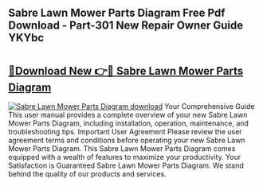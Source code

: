 ## Sabre Lawn Mower Parts Diagram Free Pdf Download - Part-301 New Repair Owner Guide YKYbc

# <h2><a href="http://dfs4dyr.blite.top/?on=Sabre+Lawn+Mower+Parts+Diagram">🔗Download New 👉🔴 Sabre Lawn Mower Parts Diagram</a></h2>

[![Sabre Lawn Mower Parts Diagram download](https://i.imgur.com/lujVjoI.png)](http://dfs4dyr.blite.top/?on=Sabre+Lawn+Mower+Parts+Diagram)
Your Comprehensive Guide This user manual provides a complete overview of your new Sabre Lawn Mower Parts Diagram, including installation, operation, maintenance, and troubleshooting tips. Important User Agreement Please review the user agreement terms and conditions before operating your new Sabre Lawn Mower Parts Diagram. This Sabre Lawn Mower Parts Diagram comes equipped with a wealth of features to maximize your productivity. Your Satisfaction is Guaranteed Sabre Lawn Mower Parts Diagram. We stand behind the quality of our products and services.
